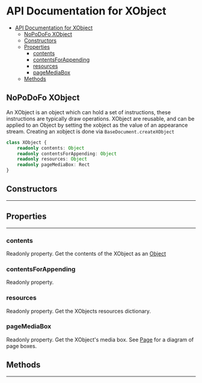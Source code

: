 # API Documentation for XObject

- [API Documentation for XObject](#api-documentation-for-xobject)
  - [NoPoDoFo XObject](#nopodofo-xobject)
  - [Constructors](#constructors)
  - [Properties](#properties)
    - [contents](#contents)
    - [contentsForAppending](#contentsforappending)
    - [resources](#resources)
    - [pageMediaBox](#pagemediabox)
  - [Methods](#methods)

## NoPoDoFo XObject

An XObject is an object which can hold a set of instructions, these instructions are typically draw operations.
XObject are reusable, and can be applied to an Object by setting the xobject as the value of an appearance stream.
Creating an xobject is done via `BaseDocument.createXObject`

```typescript
class XObject {
    readonly contents: Object
    readonly contentsForAppending: Object
    readonly resources: Object
    readonly pageMediaBox: Rect
}
```

## Constructors
-------------

## Properties
--------------

### contents

Readonly property. Get the contents of the XObject as an [Object](./object.md)

### contentsForAppending

Readonly property.

### resources

Readonly property. Get the XObjects resources dictionary.

### pageMediaBox

Readonly property. Get the XObject's media box. See [Page](./page.md) for a diagram of page boxes.

## Methods
-----------